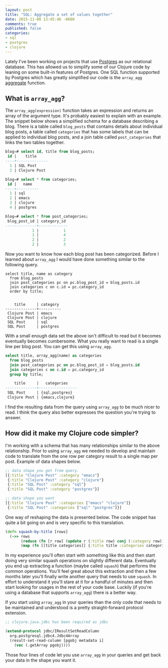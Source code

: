 ```yaml
---
layout: post
title: "SQL: Aggregate a set of values together"
date: 2015-11-08 13:45:46 -0600
comments: true
published: false
categories:
- sql
- postgres
- clojure
---
```


Lately I've been working on projects that use
[Postgres](http://www.postgresql.org/) as our relational database.
This has allowed us to simplify some of our Clojure code by leaning on
some built-in features of Postgres. One SQL function supported by
Postgres which has greatly simplified our code is the `array_agg`
[aggregate](http://www.postgresql.org/docs/9.4/static/functions-aggregate.html)
function.

## What is `array_agg`?

The `array_agg(expression)` function takes an expression and returns
an array of the argument type. It's probably easiest to explain with
an example. The snippet below shows a simplified schema for a database
describing a blog. There is a table called `blog_posts` that contains
details about individual blog posts, a table called `categories` that
has some labels that can be applied to individual blog posts, and a
join table called `post_categories` that links the two tables together.

```sql
blog=# select id, title from blog_posts;
 id |    title
----+--------------
  1 | SQL Post
  2 | Clojure Post

blog=# select * from categories;
 id |   name
----+----------
  1 | sql
  2 | emacs
  3 | clojure
  4 | postgres

blog=# select * from post_categories;
 blog_post_id | category_id
--------------+-------------
            1 |           1
            1 |           4
            2 |           2
            2 |           3
```

Now you want to know how each blog post has been categorized. Before I
learned about `array_agg` I would have done something similar to the
following query.

```
select title, name as category
  from blog_posts
  join post_categories pc on pc.blog_post_id = blog_posts.id
  join categories c on c.id = pc.category_id
  order by title;


    title     | category
--------------+----------
 Clojure Post | emacs
 Clojure Post | clojure
 SQL Post     | sql
 SQL Post     | postgres
```

With a small enough data set the above isn't difficult to read but it
becomes eventually becomes cumbersome. What you really want to read is
a single line per blog post. You can get this using `array_agg`.


```sql
select title, array_agg(name) as categories
  from blog_posts
  join post_categories pc on pc.blog_post_id = blog_posts.id
  join categories c on c.id = pc.category_id
  group by title;

    title     |   categories
--------------+-----------------
 SQL Post     | {sql,postgres}
 Clojure Post | {emacs,clojure}
```

I find the resulting data from the query using `array_agg` to be much
nicer to read. I think the query also better expresses the question
you're trying to answer.

## How did it make my Clojure code simpler?

I'm working with a schema that has many relationships similar to the
above relationship. Prior to using `array_agg` we needed to develop
and maintain code to translate from the one row per category result
to a single map per post. Example of data shapes below.

``` clojure
;; data shape you get from query.
[{:title "Clojure Post" :category "emacs"}
 {:title "Clojure Post" :category "clojure"}
 {:title "SQL Post" :category "sql"}
 {:title "SQL Post" :category "postgres"}]

;; data shape you want
[{:title "Clojure Post" :categories ["emacs" "clojure"]}
 {:title "SQL Post" :categories ["sql" "postgres"]}]
```

One way of reshaping the data is presented below. The code snippet has
quite a bit going on and is very specific to this translation.

``` clojure
(defn squash-by-title [rows]
  (->> rows
       (reduce (fn [r row] (update r (:title row) conj (:category row))) {})
       (map (fn [[title categories]] {:title title :categories categories}))))
```

In my experience you'll often start with something like this and then
start doing very similar squash operations on slightly different data.
Eventually you end up extracting a function (maybe called `squash`)
that performs the common operations. You'll feel great about this
extraction and then a few months later you'll finally write another
query that needs to use `squash`. In effort to understand it you'll
stare at it for a handful of minutes and then start looking for usages
in the rest of your code base. Luckily (if you're using a database
that supports `array_agg`) there is a better way.

If you start using `array_agg` in your queries than the only code that
needs to be maintained and understood is a pretty straight-forward
protocol extension.

``` clojure
;; clojure.java.jdbc has been required as jdbc

(extend-protocol jdbc/IResultSetReadColumn
  org.postgresql.jdbc4.Jdbc4Array
  (result-set-read-column [pgobj metadata i]
    (vec (.getArray pgobj))))
```

Those four lines of code let you use `array_agg` in your queries and
get back your data in the shape you want it.
